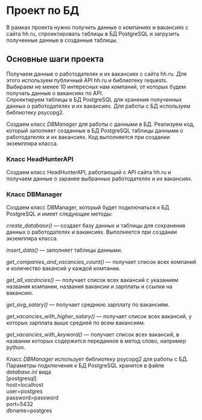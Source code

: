 # Проект по БД  
В рамках проекта нужно получить данные о компаниях и вакансиях с сайта hh.ru, спроектировать таблицы в БД PostgreSQL и загрузить полученные данные в созданные таблицы.

## Основные шаги проекта  
Получаем данные о работодателях и их вакансиях с сайта hh.ru. Для этого используем публичный API hh.ru и библиотеку 
requests.  
Выбираем не менее 10 интересных нам компаний, от которых будем получать данные о вакансиях по API.  
Спроектируем таблицы в БД PostgreSQL для хранения полученных данных о работодателях и их вакансиях. Для работы с БД используем библиотеку 
psycopg2.  
  
Создаем класс *DBManager* для работы с данными в БД.
Реализуем код, который заполняет созданные в БД PostgreSQL таблицы данными о работодателях и их вакансиях.
Код выполняется при создании экземпляра класса.

### Класс HeadHunterAPI
Создаем класс HeadHunterAPI, работающий с API сайта hh.ru и получаем данные о заранее выбранных работодателях и их вакансиях.


### Класс DBManager
Создаем класс DBManager, который будет подключаться к БД PostgreSQL и имеет следующие методы:

_create_database()_
 — создает базу данных и таблицы для сохранения данных о работодателях и вакансиях. Выполняется при создании экземпляра класса.
 
_insert_data()_
 — заполняет таблицы данными.

_get_companies_and_vacancies_count()_
 — получает список всех компаний и количество вакансий у каждой компании.
 
_get_all_vacancies()_
 — получает список всех вакансий с указанием названия компании, названия вакансии и зарплаты и ссылки на вакансию.
 
_get_avg_salary()_
 — получает среднюю зарплату по вакансиям.
 
_get_vacancies_with_higher_salary()_
 — получает список всех вакансий, у которых зарплата выше средней по всем вакансиям.
 
_get_vacancies_with_keyword()_
 — получает список всех вакансий, в названии которых содержится переданное в метод слово, например python.  

Класс *DBManager* использует библиотеку psycopg2  для работы с БД.
Параметры подключения к БД PostgreSQL хранятся в файле _database.ini_
вида  
[postgresql]  
host=localhost  
user=postgres  
password=password  
port=5432  
dbname=postgres  